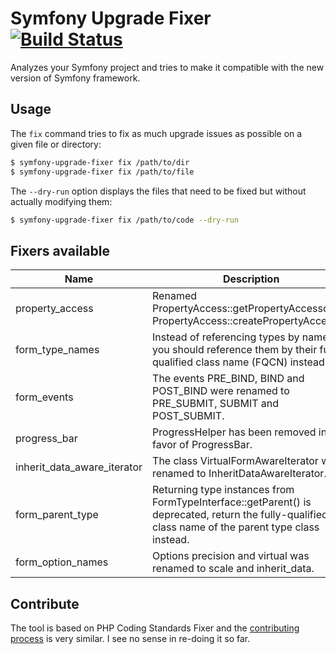 # Symfony Upgrade Fixer [![Build Status](https://travis-ci.org/umpirsky/Symfony-Upgrade-Fixer.svg)](https://travis-ci.org/umpirsky/Symfony-Upgrade-Fixer)

Analyzes your Symfony project and tries to make it compatible with the new version of Symfony framework.

## Usage

The ``fix`` command tries to fix as much upgrade issues as possible on a given file or directory:

```bash
$ symfony-upgrade-fixer fix /path/to/dir
$ symfony-upgrade-fixer fix /path/to/file
```

The `--dry-run` option displays the files that need to be fixed but without actually modifying them:

```bash
$ symfony-upgrade-fixer fix /path/to/code --dry-run
```

## Fixers available

| Name  | Description |
| ----  | ----------- |
| property_access | Renamed PropertyAccess::getPropertyAccessor to PropertyAccess::createPropertyAccessor. |
| form_type_names | Instead of referencing types by name, you should reference them by their fully-qualified class name (FQCN) instead. |
| form_events | The events PRE_BIND, BIND and POST_BIND were renamed to PRE_SUBMIT, SUBMIT and POST_SUBMIT. |
| progress_bar | ProgressHelper has been removed in favor of ProgressBar. |
| inherit_data_aware_iterator | The class VirtualFormAwareIterator was renamed to InheritDataAwareIterator. |
| form_parent_type | Returning type instances from FormTypeInterface::getParent() is deprecated, return the fully-qualified class name of the parent type class instead. |
| form_option_names | Options precision and virtual was renamed to scale and inherit_data. |

## Contribute

The tool is based on PHP Coding Standards Fixer and the [contributing process](https://github.com/FriendsOfPhp/php-cs-fixer/blob/master/CONTRIBUTING.md) is very similar. I see no sense in re-doing it so far.
